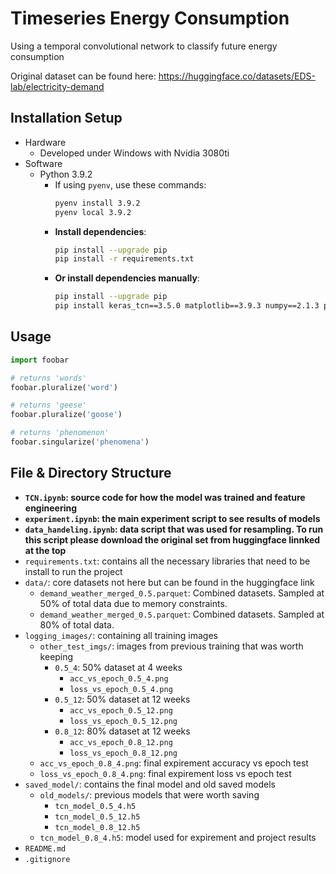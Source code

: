# Timeseries Energy Consumption

Using a temporal convolutional network to classify future energy consumption

Original dataset can be found here: https://huggingface.co/datasets/EDS-lab/electricity-demand

## Installation Setup

- Hardware
  - Developed under Windows with Nvidia 3080ti
- Software
  - Python 3.9.2
    - If using `pyenv`, use these commands:
      ```bash
      pyenv install 3.9.2
      pyenv local 3.9.2
      ```
    - **Install dependencies**:
      ```bash
      pip install --upgrade pip
      pip install -r requirements.txt
      ```
    - **Or install dependencies manually**:
      ```bash
      pip install --upgrade pip
      pip install keras_tcn==3.5.0 matplotlib==3.9.3 numpy==2.1.3 pandas==2.2.3 scikit_learn==1.5.2 tensorflow==2.10.1 tensorflow-addons==0.22.0 pyarrow==18.0.0 jupyter
      ```

## Usage

```python
import foobar

# returns 'words'
foobar.pluralize('word')

# returns 'geese'
foobar.pluralize('goose')

# returns 'phenomenon'
foobar.singularize('phenomena')
```

## **File & Directory Structure**
- **`TCN.ipynb`: source code for how the model was trained and feature engineering**
- **`experiment.ipynb`: the main experiment script to see results of models**
- **`data_handeling.ipynb`: data script that was used for resampling. To run this script please download the original set from huggingface linnked at the top**
- `requirements.txt`: contains all the necessary libraries that need to be install to run the project
- `data/`: core datasets not here but can be found in the huggingface link
  - `demand_weather_merged_0.5.parquet`: Combined datasets. Sampled at 50% of total data due to memory constraints.
  - `demand_weather_merged_0.5.parquet`: Combined datasets. Sampled at 80% of total data.
- `logging_images/`: containing all training images
  - `other_test_imgs/`: images from previous training that was worth keeping
    - `0.5_4`: 50% dataset at 4 weeks
      - `acc_vs_epoch_0.5_4.png`
      - `loss_vs_epoch_0.5_4.png`
    - `0.5_12`: 50% dataset at 12 weeks
      - `acc_vs_epoch_0.5_12.png`
      - `loss_vs_epoch_0.5_12.png`
    - `0.8_12`: 80% dataset at 12 weeks
      - `acc_vs_epoch_0.8_12.png`
      - `loss_vs_epoch_0.8_12.png`
  - `acc_vs_epoch_0.8_4.png`: final expirement accuracy vs epoch test
  - `loss_vs_epoch_0.8_4.png`: final expirement loss vs epoch test
- `saved_model/`: contains the final model and old saved models
  - `old_models/`: previous models that were worth saving
    - `tcn_model_0.5_4.h5`
    - `tcn_model_0.5_12.h5`
    - `tcn_model_0.8_12.h5`
  - `tcn_model_0.8_4.h5`: model used for expirement and project results
- `README.md`
- `.gitignore`

